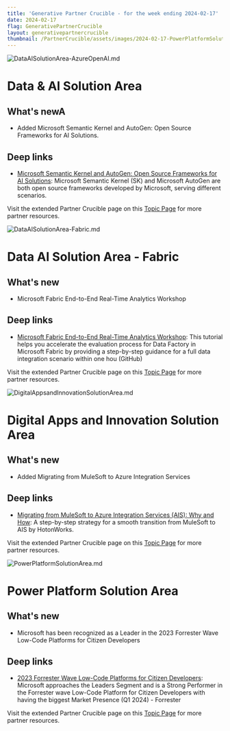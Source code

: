 ```yaml
---
title: 'Generative Partner Crucible - for the week ending 2024-02-17'
date: 2024-02-17
flag: GenerativePartnerCrucible
layout: generativepartnercrucible
thumbnail: /PartnerCrucible/assets/images/2024-02-17-PowerPlatformSolutionArea.md-image.png
---
```

![ DataAISolutionArea-AzureOpenAI.md ]( /PartnerCrucible/assets/images/2024-02-17-DataAISolutionArea-AzureOpenAI.md-image.png )

# Data & AI Solution Area

## What's newA

- Added Microsoft Semantic Kernel and AutoGen: Open Source Frameworks for AI Solutions.
 
## Deep links

- [Microsoft Semantic Kernel and AutoGen: Open Source Frameworks for AI Solutions](https://techcommunity.microsoft.com/t5/educator-developer-blog/microsoft-semantic-kernel-and-autogen-open-source-frameworks-for/ba-p/4051305): Microsoft Semantic Kernel (SK) and Microsoft AutoGen are both open source frameworks developed by Microsoft, serving different scenarios.

Visit the extended Partner Crucible page on this [Topic Page](https://lagimik.github.io/PartnerCrucible/DataAISolutionArea-AzureOpenAI) for more partner resources.

![ DataAISolutionArea-Fabric.md ]( /PartnerCrucible/assets/images/2024-02-17-DataAISolutionArea-Fabric.md-image.png )

# Data AI Solution Area - Fabric

## What's new

- Microsoft Fabric End-to-End Real-Time Analytics Workshop

## Deep links

- [Microsoft Fabric End-to-End Real-Time Analytics Workshop](https://github.com/microsoft/fabricrealtimelab): This tutorial helps you accelerate the evaluation process for Data Factory in Microsoft Fabric by providing a step-by-step guidance for a full data integration scenario within one hou (GitHub)

Visit the extended Partner Crucible page on this [Topic Page](https://lagimik.github.io/PartnerCrucible/DataAISolutionArea-Fabric) for more partner resources.

![ DigitalAppsandInnovationSolutionArea.md ]( /PartnerCrucible/assets/images/2024-02-17-DigitalAppsandInnovationSolutionArea.md-image.png )

# Digital Apps and Innovation Solution Area

## What's new

- Added Migrating from MuleSoft to Azure Integration Services
  
## Deep links

- [Migrating from MuleSoft to Azure Integration Services (AIS): Why and How](https://www.hortoncloud.com/post/migrating-from-mulesoft-to-azure-integration-services-ais-why-and-how): A step-by-step strategy for a smooth transition from MuleSoft to AIS by HotonWorks.

Visit the extended Partner Crucible page on this [Topic Page](https://lagimik.github.io/PartnerCrucible/DigitalAppsandInnovationSolutionArea) for more partner resources.

![ PowerPlatformSolutionArea.md ]( /PartnerCrucible/assets/images/2024-02-17-PowerPlatformSolutionArea.md-image.png )

# Power Platform Solution Area

## What's new

- Microsoft has been recognized as a Leader in the 2023 Forrester Wave Low-Code Platforms for Citizen Developers
 
## Deep links

- [2023 Forrester Wave Low-Code Platforms for Citizen Developers](https://www.linkedin.com/posts/eugenezozulya_microsoft-lowcode-citizendeveloper-activity-7164248442666438657-lGXu/?utm_source=share&utm_medium=member_ios): Microsoft approaches the Leaders Segment and is a Strong Performer in the Forrester wave Low-Code Platform for Citizen Developers with having the biggest Market Presence (Q1 2024) - Forrester

Visit the extended Partner Crucible page on this [Topic Page](https://lagimik.github.io/PartnerCrucible/PowerPlatformSolutionArea) for more partner resources.

